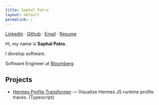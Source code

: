 ```yaml
---
title: Saphal Patro
layout: default
permalink: /
---
```


[LinkedIn](https://www.linkedin.com/in/saphalpatro/) ·
[Github](https://github.com/saphal1998) ·
[Email](mailto:saphal1998@gmail.com) ·
[Resume](https://drive.google.com/file/d/1bchcQUT6Yc5s6r8yqiI14ERXMaD-HcVR/view?usp=drive_link)

Hi, my name is **Saphal Patro.**

I develop software.

Software Engineer at [Bloomberg](https://www.bloomberg.com)

## Projects

- [Hermes Profile Transformer](https://www.npmjs.com/package/hermes-profile-transformer) — Visualize Hermes JS runtime profile traces. (Typescript)
